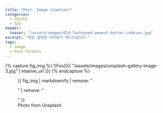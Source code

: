 ```yaml
---
title: "Post: Image (Caption)"
categories:
  - 이모저모
  - 일상
header:
  teaser: "/assets/images/Old-fashioned-peanut-butter-cookies.jpg"
excerpt: "직접 설정한 미리보기 텍스트입니다."
tags:
  - image
  - Post Formats
---
```


{% capture fig_img %}
![Foo]({{ "/assets/images/unsplash-gallery-image-3.jpg" | relative_url }})
{% endcapture %}

<figure>
  {{ fig_img | markdownify | remove: "<p>" | remove: "</p>" }}
  <figcaption>Photo from Unsplash.</figcaption>
</figure>